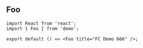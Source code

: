 ## Foo

```tsx
import React from 'react';
import { Foo } from 'demo';

export default () => <Foo title="FC Demo 666" />;
```

<!-- More skills for writing demo: https://d.umijs.org/guide/basic#write-component-demo -->
